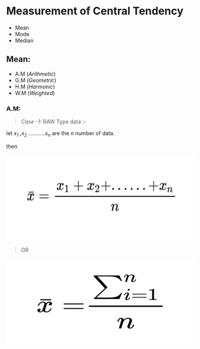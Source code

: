 # Measurement of Central Tendency
- Mean
- Mode
- Median
  
## Mean:
- A.M (*Arithmetic*)
- G.M (*Geometric*)
- H.M (*Harmonic*)
- W.M (*Weighted*)
  
### A.M:
> *Case -1:* RAW Type data :-

let <var>x<sub>1</sub> ,x<sub>2</sub> ...........x<sub>n</sub></var> are the *n* number of data.

then 

<!--     Latex formule for it
$$
\bar{x} = \frac{x_1 + x_2 + ......+x_n}{n}
$$
-->

![](./img/formula-am-mean1.svg)

> OR

<!--   Latex formule for it
$$
\bar{x} = \frac{\sum^{n}_{i=1}}{n}
$$
-->

![](./img/formula-am-mean2.svg)
